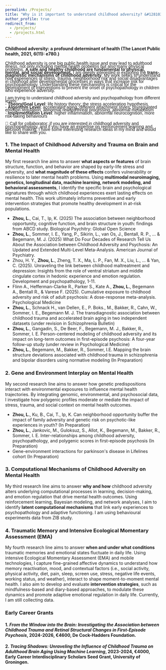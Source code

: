```yaml
---
permalink: /Projects/
title: "Why is it important to understand childhood adversity? &#128103;&#128102;"
author_profile: true
redirect_from: 
  - /projects/
  - /projects.html
---
```

#### Childhood adversity: a profound determinant of health (The Lancet Public health, 2021, 6(11): e780.)
<span style="font-size: 14px; font-family: 'Arial', sans-serif; line-height: 0.7;"> Childhood adversity is one big public health issue and may lead to adulthood illness, not only including mental health probelms but also many physical problems. **A safe and healthy childhood are fundamental to physical, mental, and social development.** I am deeply interested in exploring the **trans-diagnostic mechanisms of childhood adversity**. My work seeks to understand how experiences of stress, trauma, neighborhood risk and social disadvantages in childhood alter developmental processes in ways that increase risk for psychopathology. Understanding these mechanisms is critical for the development of interventions to prevent the onset of psychopathology in children who experience adversity. </span><br>

<span style="font-size: 14px; font-family: 'Arial', sans-serif; line-height: 0.7;"> I am trying to understand childhood adversity and psychopathology from different levels: </span><br>
<span style="font-size: 14px; font-family: 'Arial', sans-serif; line-height: 0.7;">  - **Theory/Goal Level**: life history theory; the stress acceleration hypothesis </span><br>
<span style="font-size: 14px; font-family: 'Arial', sans-serif; line-height: 0.7;">- **Algorithm Level**: accelerated aging, different attachment styles, dsyregulated emotion regulation, abnormal reward/threat processing, abnormal metabolism </span><br>
<span style="font-size: 14px; font-family: 'Arial', sans-serif; line-height: 0.7;">- **Implementation Level**: higher inflammation, abnormal neurocognition, more risk-taking behaviours  </span><br>

<span style="font-size: 14px; font-family: 'Arial', sans-serif; line-height: 0.7;">&#128226; Call for collaborator: if you are interested in childhood adversity and psychopathology, and if you have an expertise on reinforcement learning and decision making, I have some interesting research ideas in my mind and would like to share with you.</span><br>

### 1. The Impact of Childhood Adversity and Trauma on Brain and Mental Health

My first research line aims to answer **what aspects or features** of brain structure, function, and behavior are shaped by early-life stress and adversity, and **what magnitude of these effects** confers vulnerability or resilience to later mental health problems. Using **multimodal neuroimaging, genetics, longitudinal data, machine learning, network modeling, and behavioral assessments**, I identify the specific brain and psychological signatures through which childhood experiences exert lasting effects on mental health. This work ultimately informs preventive and early intervention strategies that promote healthy development in at-risk populations.
  - **Zhou, L.**, Cai, T., Ip, K. (2025) The association between neighborhood opportunity, cognitive function, and brain structure in youth: findings from ABCD study. Biological Psychitry: Global Open Science
  - **Zhou, L.**, Sommer, I. E., Yang, P., Sikirin, L., van Os, J., Bentall, R. P., ... & Begemann, M. J. (2025) What Do Four Decades of Research Tell Us About the Association between Childhood Adversity and Psychosis: An Updated and Extended Multi-Level Meta-Analysis. American Journal of Psychiatry. 
  - Zhou, H. Y., **Zhou, L.**, Zheng, T. X., Ma, L. P., Fan, M. X., Liu, L., ... & Yan, C. (2025). Unraveling the link between childhood maltreatment and depression: Insights from the role of ventral striatum and middle cingulate cortex in hedonic experience and emotion regulation. Development and psychopathology, 1-11.
  - Flinn A., Hefferman-Clarke R., Parker S., Kate A., **Zhou, L.**, Begemann A., Bentall R., & Varese F. (2025). Cumulative exposure to childhood adversity and risk of adult psychosis: A dose-response meta-analysis. Psychological Medicine
  - **Zhou, L.**, Schnack H., van Dellen, E., P. Boks., M., Bakker, R., Cahn, W., Sommer, I. E., Begemann M. J. The transdiagnostic association between childhood trauma and accelerated brain aging in two independent datasets (under revision in Schizophrenia Bulletin)
  - **Zhou, L.**, Gangadin, S., De Beer, F., Begemann, M. J., Bakker, R., Sommer, I. E. Person-centered modeling of childhood adversity and its impact on long-term outcomes in first-episode psychosis: A four-year follow-up study (under review in Psychological Medicine)
  - **Zhou, L.**, Begemann, M., Bakker, R., Sommer, I.E. Mapping the brain structure deviations associated with childhood trauma in schizophrenia and bipolar disorders using normative modeling (In Preparation)

### 2. Gene and Environment Interplay on Mental Health

My second research line aims to answer how genetic predispositions interact with environmental exposures to influence mental health trajectories. By integrating genomic, environmental, and psychosocial data, I investigate how polygenic profiles moderate or mediate the impact of stress, trauma, and social context on mental health outcomes.

 - **Zhou, L.**, Ku, B., Cai, T., Ip, K. Can neighborhood opportunity buffer the impact of family adversity and genetic risk on psychotic-like experiences in youth? (In Preparation)
 - **Zhou, L.**, Jankovic, M., Guloksuz, S., Allot, K., Begemann, M., Bakker, R., Sommer, I. E. Inter-relationships among childhood adversity, psychopathology, and polygenic scores in first-episode psychosis (In Preparation)
 - Gene-environment interactions for parkinson's disease in Lifelines cohort (In Preparation)

### 3. Computational Mechanisms of Childhood Adversity on Mental Health

My third research line aims to answer **why and how** childhood adversity alters underlying computational processes in learning, decision-making, and emotion regulation that drive mental health outcomes. Using reinforcement learning, Bayesian modeling, and network analyses, I aim to identify **latent computational mechanisms** that link early experiences to psychopathology and adaptive functioning. I am using behavioural experiments data from ZIB study.

### 4. Traumatic Memory and Intensive Ecological Momentary Assessment (EMA)

My fourth research line aims to answer **when and under what conditions** traumatic memories and emotional states fluctuate in daily life. Using intensive Ecological Momentary Assessment (EMA) and mobile technologies, I capture fine-grained affective dynamics to understand how memory reactivation, mood, and contextual factors (i.e., social activity, physical activity, diet, pain, sleep, screen use, stress, negative life events, working status, and weather), interact to shape moment-to-moment mental health. I also aim to develop and evaluate **intervention strategies**, such as mindfulness-based and diary-based approaches, to modulate these dynamics and promote adaptive emotional regulation in daily life. Currently, I am still collecting data.


### Early Career Grants
#### 1. _From the Window into the Brain: Investigating the Association between Childhood Trauma and Retinal Structural Changes in First-Episode Psychosis_, 2024-2026, €4600, De Cock-Hadders Foundation.
#### 2. _Tracing Shadows: Unraveling the Influence of Childhood Trauma on Adulthood Brain Aging Using Machine Learning_, 2023-2024, €4000, Early Career Interdisciplinary Scholars Seed Grant, University of Groningen.
